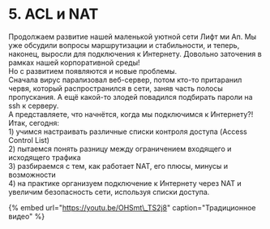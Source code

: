 # 5. ACL и NAT

Продолжаем развитие нашей маленькой уютной сети Лифт ми Ап. Мы уже обсудили вопросы маршрутизации и стабильности, и теперь, наконец, выросли для подключения к Интернету. Довольно заточения в рамках нашей корпоративной среды!  
Но с развитием появляются и новые проблемы.  
Сначала вирус парализовал веб-сервер, потом кто-то притаранил червя, который распространился в сети, заняв часть полосы пропускания. А ещё какой-то злодей повадился подбирать пароли на ssh к серверу.  
А представляете, что начнётся, когда мы подключимся к Интернету?!  
Итак, сегодня:  
1\) учимся настраивать различные списки контроля доступа \(Access Control List\)  
2\) пытаемся понять разницу между ограничением входящего и исходящего трафика  
3\) разбираемся с тем, как работает NAT, его плюсы, минусы и возможности  
4\) на практике организуем подключение к Интернету через NAT и увеличим безопасность сети, используя списки доступа.

{% embed url="https://youtu.be/OHSmt\_TS2j8" caption="Традиционное видео" %}



